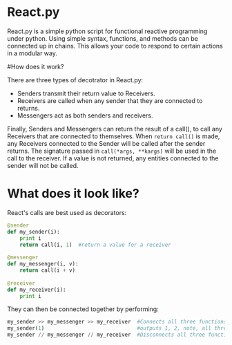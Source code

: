# React.py

React.py is a simple python script for functional reactive programming under python.
Using simple syntax, functions, and methods can be connected up in chains.
This allows your code to respond to certain actions in a modular way.

#How does it work?

There are three types of decotrator in React.py:
* Senders transmit their return value to Receivers.
* Receivers are called when any sender that they are connected to returns.
* Messengers act as both senders and receivers.

Finally, Senders and Messengers can return the result of a call(), to call any Receivers that are connected to themselves.
When ```return call()``` is made, any Receivers connected to the Sender will be called after the sender returns.
The signature passed in ```call(*args, **kargs)``` will be used in the call to the receiver.
If a value is not returned, any entities connected to the sender will not be called.

# What does it look like?

React's calls are best used as decorators:

```python
@sender
def my_sender(i): 
	print i
	return call(i, 1)  #return a value for a receiver
	
@messenger
def my_messenger(i, v):
	return call(i + v)
	
@receiver
def my_receiver(i):
	print i
```

They can then be connected together by performing:

```python
my_sender >> my_messenger >> my_receiver  #Connects all three functions together
my_sender(1)                              #outputs 1, 2, note, all three functions were called in order.
my_sender // my_messenger // my_receiver  #Disconnects all three functions
```

